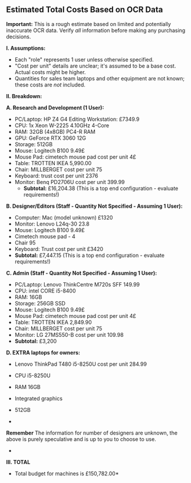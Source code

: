 ## Estimated Total Costs Based on OCR Data

**Important:** This is a rough estimate based on limited and potentially inaccurate OCR data. Verify *all* information before making any purchasing decisions.

**I. Assumptions:**

*   Each "role" represents 1 user unless otherwise specified.
*   "Cost per unit" details are unclear; it's assumed to be a base cost. Actual costs might be higher.
*   Quantities for sales team laptops and other equipment are not known; these costs are *not* included.

**II. Breakdown:**

**A. Research and Development (1 User):**

*   PC/Laptop: HP Z4 G4 Editing Workstation: £7349.9
*   CPU: 1x Xeon W-2225 4.10GHz 4-Core
*   RAM: 32GB (4x8GB) PC4-R RAM
*   GPU: GeForce RTX 3060 12G
*   Storage: 512GB
*   Mouse: Logitech B100 9.49£
*   Mouse Pad: cimetech mouse pad cost per unit 4£
*   Table: TROTTEN IKEA 5,990.00
*   Chair: MILLBERGET cost per unit 75
*   Keyboard: trust cost per unit 2376
*   Monitor: Benq PD2706U cost per unit 399.99
    *   **Subtotal:** £16,204.38 (This is a top end configuration - evaluate requirements!)

**B. Designer/Editors (Staff - Quantity Not Specified - Assuming 1 User):**

*   Computer: Mac (model unknown) £1320
*   Monitor: Lenovo L24q-30 23.8
*   Mouse: Logitech B100 9.49£
*  Cimetech mouse pad - 4
*   Chair 95
*   Keyboard: Trust cost per unit £3420
   *   **Subtotal:** £7,447.15 (This is a top end configuration - evaluate requirements!)

**C. Admin (Staff - Quantity Not Specified - Assuming 1 User):**

*   PC/Laptop: Lenovo ThinkCentre M720s SFF 149.99
*   CPU: intel CORE i5-8400
*   RAM: 16GB
*   Storage: 256GB SSD
*   Mouse: Logitech B100 9.49£
*   Mouse Pad: cimetech mouse pad cost per unit 4£
*   Table: TROTTEN IKEA 2,849.90
*   Chair: MILLBERGET cost per unit 75
*   Monitor: LG 27MS550-B cost per unit 109.98
   * **Subtotal:** £3,200

**D. EXTRA laptops for owners:**
* Lenovo ThinkPad T480 i5-8250U cost per unit 284.99
* CPU i5-8250U
* RAM 16GB
* Integrated graphics
* 512GB

*

**Remember** The information for number of designers are unknown, the above is purely speculative and is up to you to choose to use.

*

**III. TOTAL**

* Total budget for machines is £150,782.00*

